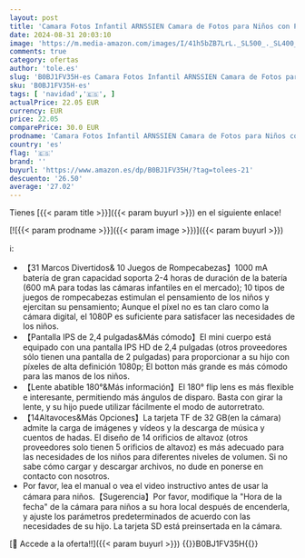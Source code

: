 ```yaml
---
layout: post
title: 'Camara Fotos Infantil ARNSSIEN Camara de Fotos para Niños con Pantalla de 2 4” Lente de180°Flip  Juguete Regalo 3-12 Niña Niño de Navidad Cumpleaños'
date: 2024-08-31 20:03:10
image: 'https://m.media-amazon.com/images/I/41h5bZB7LrL._SL500_._SL400_.jpg'
comments: true
category: ofertas
author: 'tole.es'
slug: 'B0BJ1FV35H-es Camara Fotos Infantil ARNSSIEN Camara de Fotos para Niños...'
sku: 'B0BJ1FV35H-es'
tags: [ 'navidad','🇪🇸', ]
actualPrice: 22.05 EUR
currency: EUR
price: 22.05
comparePrice: 30.0 EUR
prodname: 'Camara Fotos Infantil ARNSSIEN Camara de Fotos para Niños con Pantalla de 2 4” Lente de180°Flip  Juguete Regalo 3-12 Niña Niño de Navidad Cumpleaños'
country: 'es'
flag: '🇪🇸'
brand: ''
buyurl: 'https://www.amazon.es/dp/B0BJ1FV35H/?tag=tolees-21'
descuento: '26.50'
average: '27.02'
---
```


Tienes [{{< param title >}}]({{< param buyurl >}}) en el siguiente enlace!

[![{{< param prodname >}}]({{< param image >}})]({{< param buyurl >}})

ℹ️:

- 【31 Marcos Divertidos& 10 Juegos de Rompecabezas】1000 mA batería de gran capacidad soporta 2-4 horas de duración de la batería (600 mA para todas las cámaras infantiles en el mercado); 10 tipos de juegos de rompecabezas estimulan el pensamiento de los niños y ejercitan su pensamiento; Aunque el píxel no es tan claro como la cámara digital, el 1080P es suficiente para satisfacer las necesidades de los niños.
- 【Pantalla IPS de 2,4 pulgadas&Más cómodo】El mini cuerpo está equipado con una pantalla IPS HD de 2,4 pulgadas (otros proveedores sólo tienen una pantalla de 2 pulgadas) para proporcionar a su hijo con píxeles de alta definición 1080p; El botton más grande es más cómodo para las manos de los niños.
- 【Lente abatible 180°&Más información】El 180° flip lens es más flexible e interesante, permitiendo más ángulos de disparo. Basta con girar la lente, y su hijo puede utilizar fácilmente el modo de autorretrato.
- 【14Altavoces&Más Opciones】La tarjeta TF de 32 GB(en la cámara) admite la carga de imágenes y vídeos y la descarga de música y cuentos de hadas. El diseño de 14 orificios de altavoz (otros proveedores solo tienen 5 orificios de altavoz) es más adecuado para las necesidades de los niños para diferentes niveles de volumen. Si no sabe cómo cargar y descargar archivos, no dude en ponerse en contacto con nosotros.
- Por favor, lea el manual o vea el video instructivo antes de usar la cámara para niños.【Sugerencia】Por favor, modifique la "Hora de la fecha" de la cámara para niños a su hora local después de encenderla, y ajuste los parámetros predeterminados de acuerdo con las necesidades de su hijo. La tarjeta SD está preinsertada en la cámara.

[🛒 Accede a la oferta!!]({{< param buyurl >}})
{{<world>}}B0BJ1FV35H{{</world>}}
